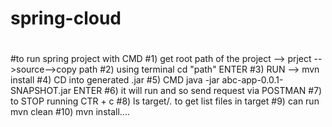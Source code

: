 # spring-cloud
#
#to run spring project with CMD
#1) get root path of the project --> prject -->source-->copy path
#2) using terminal cd "path" ENTER
#3) RUN --> mvn install
#4) CD into generated .jar
#5) CMD java -jar abc-app-0.0.1-SNAPSHOT.jar ENTER
#6) it will run and so send request via POSTMAN
#7) to STOP running CTR + c
#8) ls target/*.* to get list files in target
#9) can run mvn clean
#10) mvn install....